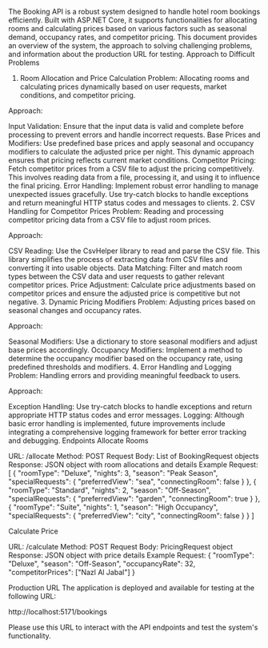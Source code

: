 The Booking API is a robust system designed to handle hotel room bookings efficiently. Built with ASP.NET Core, it supports functionalities for allocating rooms and calculating prices based on various factors such as seasonal demand, occupancy rates, and competitor pricing. This document provides an overview of the system, the approach to solving challenging problems, and information about the production URL for testing.
Approach to Difficult Problems
1. Room Allocation and Price Calculation
Problem: Allocating rooms and calculating prices dynamically based on user requests, market conditions, and competitor pricing.

Approach:

Input Validation: Ensure that the input data is valid and complete before processing to prevent errors and handle incorrect requests.
Base Prices and Modifiers: Use predefined base prices and apply seasonal and occupancy modifiers to calculate the adjusted price per night. This dynamic approach ensures that pricing reflects current market conditions.
Competitor Pricing: Fetch competitor prices from a CSV file to adjust the pricing competitively. This involves reading data from a file, processing it, and using it to influence the final pricing.
Error Handling: Implement robust error handling to manage unexpected issues gracefully. Use try-catch blocks to handle exceptions and return meaningful HTTP status codes and messages to clients.
2. CSV Handling for Competitor Prices
Problem: Reading and processing competitor pricing data from a CSV file to adjust room prices.

Approach:

CSV Reading: Use the CsvHelper library to read and parse the CSV file. This library simplifies the process of extracting data from CSV files and converting it into usable objects.
Data Matching: Filter and match room types between the CSV data and user requests to gather relevant competitor prices.
Price Adjustment: Calculate price adjustments based on competitor prices and ensure the adjusted price is competitive but not negative.
3. Dynamic Pricing Modifiers
Problem: Adjusting prices based on seasonal changes and occupancy rates.

Approach:

Seasonal Modifiers: Use a dictionary to store seasonal modifiers and adjust base prices accordingly.
Occupancy Modifiers: Implement a method to determine the occupancy modifier based on the occupancy rate, using predefined thresholds and modifiers.
4. Error Handling and Logging
Problem: Handling errors and providing meaningful feedback to users.

Approach:

Exception Handling: Use try-catch blocks to handle exceptions and return appropriate HTTP status codes and error messages.
Logging: Although basic error handling is implemented, future improvements include integrating a comprehensive logging framework for better error tracking and debugging.
Endpoints
Allocate Rooms

URL: /allocate
Method: POST
Request Body: List of BookingRequest objects
Response: JSON object with room allocations and details
Example Request:
[
  {
    "roomType": "Deluxe",
      "nights": 3,
      "season": "Peak Season",
      "specialRequests": {
        "preferredView": "sea",
        "connectingRoom": false
    }
  },
  {
"roomType": "Standard",
      "nights": 2,
      "season": "Off-Season",
      "specialRequests": {
        "preferredView": "garden",
        "connectingRoom": true
    }
  },
  {
    "roomType": "Suite",
      "nights": 1,
      "season": "High Occupancy",
      "specialRequests": {
        "preferredView": "city",
        "connectingRoom": false
    }
  }
]

Calculate Price

URL: /calculate
Method: POST
Request Body: PricingRequest object
Response: JSON object with price details
Example Request:
{
  "roomType": "Deluxe",
  "season": "Off-Season",
  "occupancyRate": 32,
  "competitorPrices": ["Nazl Al Jabal"]
}

Production URL
The application is deployed and available for testing at the following URL:

http://localhost:5171/bookings

Please use this URL to interact with the API endpoints and test the system's functionality.
